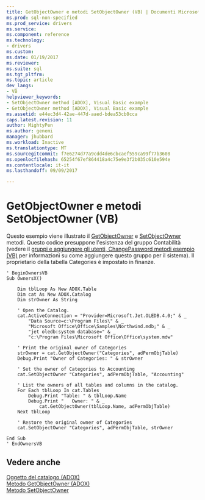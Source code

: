 ```yaml
---
title: GetObjectOwner e metodi SetObjectOwner (VB) | Documenti Microsoft
ms.prod: sql-non-specified
ms.prod_service: drivers
ms.service: 
ms.component: reference
ms.technology:
- drivers
ms.custom: 
ms.date: 01/19/2017
ms.reviewer: 
ms.suite: sql
ms.tgt_pltfrm: 
ms.topic: article
dev_langs:
- VB
helpviewer_keywords:
- SetObjectOwner method [ADOX], Visual Basic example
- GetObjectOwner method [ADOX], Visual Basic example
ms.assetid: e44ec3d4-42ae-447d-aaed-bdea53cb0cca
caps.latest.revision: 11
author: MightyPen
ms.author: genemi
manager: jhubbard
ms.workload: Inactive
ms.translationtype: MT
ms.sourcegitcommit: f7e6274d77a9cdd4de6cbcaef559ca99f77b3608
ms.openlocfilehash: 65254f67ef864418a4c75e9e3f2b035c610e594e
ms.contentlocale: it-it
ms.lasthandoff: 09/09/2017

---
```

# <a name="getobjectowner-and-setobjectowner-methods-example-vb"></a>GetObjectOwner e metodi SetObjectOwner (VB)
Questo esempio viene illustrato il [GetObjectOwner](../../../ado/reference/adox-api/getobjectowner-method-adox.md) e [SetObjectOwner](../../../ado/reference/adox-api/setobjectowner-method.md) metodi. Questo codice presuppone l'esistenza del gruppo Contabilità (vedere il [gruppi e aggiungere gli utenti, ChangePassword metodi esempio (VB)](../../../ado/reference/adox-api/groups-and-users-append-changepassword-methods-example-vb.md) per informazioni su come aggiungere questo gruppo per il sistema). Il proprietario della tabella Categories è impostato in finanze.  
  
```  
' BeginOwnersVB  
Sub OwnersX()  
  
    Dim tblLoop As New ADOX.Table  
    Dim cat As New ADOX.Catalog  
    Dim strOwner As String  
  
    ' Open the Catalog.  
    cat.ActiveConnection = "Provider=Microsoft.Jet.OLEDB.4.0;" & _  
        "Data Source=c:\Program Files\" & _  
        "Microsoft Office\Office\Samples\Northwind.mdb;" & _  
        "jet oledb:system database=" & _  
        "c:\Program Files\Microsoft Office\Office\system.mdw"  
  
    ' Print the original owner of Categories  
    strOwner = cat.GetObjectOwner("Categories", adPermObjTable)  
    Debug.Print "Owner of Categories: " & strOwner  
  
    ' Set the owner of Categories to Accounting  
    cat.SetObjectOwner "Categories", adPermObjTable, "Accounting"  
  
    ' List the owners of all tables and columns in the catalog.  
    For Each tblLoop In cat.Tables  
        Debug.Print "Table: " & tblLoop.Name  
        Debug.Print "   Owner: " & _  
            cat.GetObjectOwner(tblLoop.Name, adPermObjTable)  
    Next tblLoop  
  
    ' Restore the original owner of Categories  
    cat.SetObjectOwner "Categories", adPermObjTable, strOwner  
  
End Sub  
' EndOwnersVB  
```  
  
## <a name="see-also"></a>Vedere anche  
 [Oggetto del catalogo (ADOX)](../../../ado/reference/adox-api/catalog-object-adox.md)   
 [Metodo GetObjectOwner (ADOX)](../../../ado/reference/adox-api/getobjectowner-method-adox.md)   
 [Metodo SetObjectOwner](../../../ado/reference/adox-api/setobjectowner-method.md)

